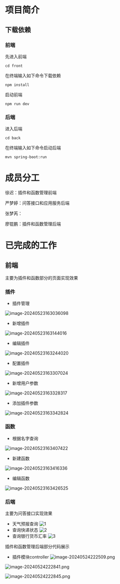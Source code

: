 # 项目简介

## 下载依赖

### 前端

先进入前端

```
cd front
```

在终端输入如下命令下载依赖

```
npm install
```

启动前端

```
npm run dev
```

### 后端

进入后端
```
cd back
```
在终端输入如下命令启动后端
```
mvn spring-boot:run
```

# 成员分工

徐迟：插件和函数管理前端

严梦婷：问答接口和应用服务后端

张梦芮：

廖锟鹏：插件和函数管理后端

# 已完成的工作

## 前端

主要为插件和函数部分的页面实现效果

### 插件

- 插件管理                

![image-20240523163036098](assets/image-20240523163036098.png)

- 新增插件

![image-20240523163144016](assets/image-20240523163144016.png)

-  编辑插件

![image-20240523163244020](assets/image-20240523163244020.png)

- 配置插件

![image-20240523163307024](assets/image-20240523163307024.png)

- 新增用户参数

![image-20240523163328317](assets/image-20240523163328317.png)

- 添加插件参数

![image-20240523163342824](assets/image-20240523163342824.png)

### 函数

- 根据名字查询

![image-20240523163407422](assets/image-20240523163407422.png)

- 新建函数

![image-20240523163416336](assets/image-20240523163416336.png)

- 编辑函数

![image-20240523163426525](assets/image-20240523163426525.png)
### 后端
主要为问答接口实现效果
- 天气预报查询
![1](assets/1.png)
- 查询快递状态
![2](assets/2.png)
- 查询银行货币汇率
![3](assets/3.png)

插件和函数管理后端部分代码展示
- 插件模块controller
![image-20240524222509.png](assets/image-20240524222509.png)

![image-20240524222841.png](assets/image-20240524222841.png)

![image-20240524222845.png](assets/image-20240524222845.png)